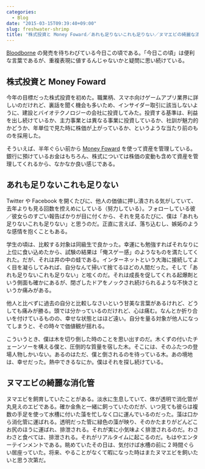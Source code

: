 ```yaml
---
categories:
  - Blog
date: "2015-03-15T09:39:40+09:00"
slug: freshwater-shrimp
title: "株式投資と Money Foward／あれも足りないこれも足りない／ヌマエビの綺麗な消化管"
---
```


[Bloodborne](http://www.jp.playstation.com/scej/title/bloodborne/) の発売を待ちわびている今日この頃である。「今日この頃」は便利な言葉であるが、重複表現に値するんじゃないかと疑問に思い続けている。

## 株式投資と Money Foward

今年の目標だった株式投資を初めた。職業柄、スマホ向けゲームアプリ業界に詳しいのだけれど、裏話を聞く機会も多いため、インサイダー取引に該当しないように、建設とバイオテクノロジーの会社に投資してみた。投資する基準は、利益を出し続けているか、主力事業とは異なる事業に投資しているか、社訓が魅力的かどうか、年単位で見た時に株価が上がっているか、というような当たり前のものを採用した。

そういえば、半年ぐらい前から [Money Foward](https://moneyforward.com/) を使って資産を管理している。銀行に預けているお金はもちろん、株式については株価の変動も含めて資産を管理してくれるから、なかなか良い感じである。

## あれも足りないこれも足りない

Twitter や Facebook を開くたびに、他人の価値に押し潰される気がしていて、去年よりも見る回数を控えめにしている（努力している）。フォローしている彼／彼女らのすごい報告ばかりが目に付くから、それを見るたびに、僕は「あれも足りないこれも足りない」と思うのだ。正直に言えば、落ち込むし、嫉妬のような感情を抱くこともある。

学生の頃は、比較する対象は同級生で良かった。幸運にも勉強すればそれなりに上位に食い込めたから、試験の結果は「俺スゲー感」のようなものを満たしてくれた。だが、それは井の中の蛙である。インターネットという大海に接続してよく目を凝らしてみれば、自分なんて掃いて捨てるほどの人間だった。そして「あれも足りないこれも足りない」と呟くのだ。それは成長を促してくれる起爆剤という側面も確かにあるが、閉ざしたドアをノックされ続けられるような不快さというか痛みがある。

他人と比べずに過去の自分と比較しなさいという甘美な言葉があるけれど、どうしても痛みが勝る。頭では分かっているのだけれど、心は痛む。なんとか折り合いを付けているものの、幸せな状態とはほど遠い。自分を量る対象が他人になってしまうと、その時々で価値観が揺れる。

こういうとき、僕は木を切り倒した時のことを思い出すのだ。木くずの付いたチェーンソーを構える僕と、圧倒的な質量を宿した木。そこには、そのふたつの登場人物しかいない。あるのはただ、僕と倒されるのを待っている木。あの境地は、幸せだった。熱中できるなにか。僕はそれを探し続けている。

## ヌマエビの綺麗な消化管

ヌマエビを飼育していたことがある。淡水に生息していて、体が透明で消化管が丸見えのエビである。確か金魚と一緒に飼っていたのだが、いつ見ても彼らは複数の手足を使って水槽に付いた藻を忙しなく口に運んでいるのだった。藻は口から消化管に運ばれる。透明だった管に緑色の藻が映り、そのかたまりがどんどこお尻のほうに運ばれ、排泄される。それが実に小気味よく排泄されるのだ。わさわさと食べては、排泄される。それがリアルタイムに起こるのだ。もはやエンターテインメントである。眺めていたその日は、気付けば水槽の前に 2 時間ぐらい居座っていた。将来、やることがなくて暇になった時はまたヌマエビを飼いたいと思う次第だ。

